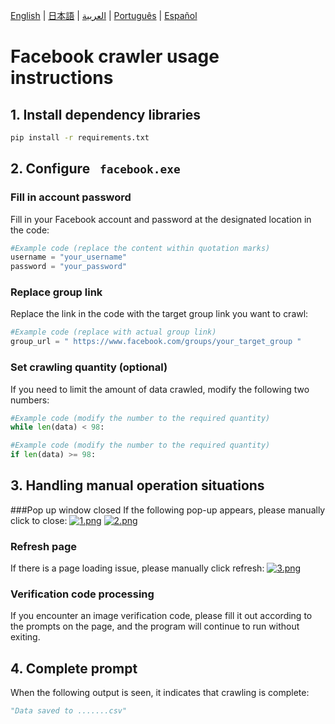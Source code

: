 [English](README.md) | [日本語](README-jp.md) | [العربية](README-ar.md) | [Português](README-pt.md) | [Español](README-es.md)

# Facebook crawler usage instructions

## 1. Install dependency libraries

```bash
pip install -r requirements.txt
```

## 2. Configure ` facebook.exe`

### Fill in account password
Fill in your Facebook account and password at the designated location in the code:

```python
#Example code (replace the content within quotation marks)
username = "your_username"
password = "your_password"
```

### Replace group link
Replace the link in the code with the target group link you want to crawl:

```python
#Example code (replace with actual group link)
group_url = " https://www.facebook.com/groups/your_target_group "
```

### Set crawling quantity (optional)
If you need to limit the amount of data crawled, modify the following two numbers:

```python
#Example code (modify the number to the required quantity)
while len(data) < 98:
```
```python
#Example code (modify the number to the required quantity)
if len(data) >= 98:
```

## 3. Handling manual operation situations

###Pop up window closed
If the following pop-up appears, please manually click to close:
[![1.png]( https://i.postimg.cc/Gt1LCdJn/1.png )]( https://postimg.cc/2b2RdpK0 )
[![2.png]( https://i.postimg.cc/9FbW63Ds/2.png )]( https://postimg.cc/F7f5SBgx )

### Refresh page
If there is a page loading issue, please manually click refresh:
[![3.png]( https://i.postimg.cc/CKBSnzcV/3.png )]( https://postimg.cc/v1sppHRP )

### Verification code processing
If you encounter an image verification code, please fill it out according to the prompts on the page, and the program will continue to run without exiting.

## 4. Complete prompt
When the following output is seen, it indicates that crawling is complete:
```python
"Data saved to .......csv"
```

